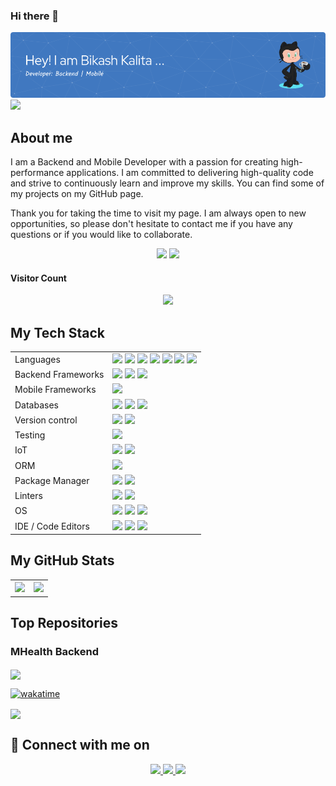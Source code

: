 <!--
Link for the badges: https://dev.to/envoy_/150-badges-for-github-pnk
Github status: https://dev.to/envoy_/150-badges-for-github-pnk#github-stats
Project status : https://dev.to/envoy_/150-badges-for-github-pnk#maintained
Website Status : https://dev.to/envoy_/150-badges-for-github-pnk#website-stats
Header Image Generator : https://leviarista.github.io/github-profile-header-generator/
Top Github profile README templates : https://dev.to/github/10-standout-github-profile-readmes-h2o
-->

### Hi there 👋
<picture>
 <source media="(prefers-color-scheme: dark)" srcset="github-header-image.png">
 <source media="(prefers-color-scheme: light)" srcset="github-header-image.png">
 <img alt="" src="github-header-image.png">
</picture>
<br />
<img src="https://img.shields.io/github/followers/bikash-kalita-code.svg?style=social&label=Follow&maxAge=2592000"/>

## About me
I am a Backend and Mobile Developer with a passion for creating high-performance applications. 
I am committed to delivering high-quality code and strive to continuously learn and improve my skills. You can find some of my projects on my GitHub page.

Thank you for taking the time to visit my page. I am always open to new opportunities, so please don't hesitate to contact me if you have any questions or if you would like to collaborate.
<br />

<p align="center">
 <img src="https://wakatime.com/share/@7a5570d5-15f6-4086-a7d7-ba5fc6f3cbf6/76fe9690-add2-4fca-9b4d-2b16ad2b10ef.svg" width="40%" />
 <img src="https://wakatime.com/share/@7a5570d5-15f6-4086-a7d7-ba5fc6f3cbf6/522ad109-5e82-46a4-8047-68512fa77db5.svg" width="40%" />
</p>

#### Visitor Count
<p align="center"> 
  <img src="https://profile-counter.glitch.me/bikash-kalita-code/count.svg" />
</p>

## My Tech Stack

<table>
 <tr>
  <td>Languages </td>
  <td>
   <img src="https://img.shields.io/badge/JavaScript-F7DF1E?style=for-the-badge&logo=javascript&logoColor=black" />
   <img src="https://img.shields.io/badge/Dart-0175C2?style=for-the-badge&logo=dart&logoColor=white" />
   <img src="https://img.shields.io/badge/Python-14354C?style=for-the-badge&logo=python&logoColor=white" />
   <img src="https://img.shields.io/badge/TypeScript-007ACC?style=for-the-badge&logo=typescript&logoColor=white" />
   <img src="https://img.shields.io/badge/HTML5-E34F26?style=for-the-badge&logo=html5&logoColor=white" />
   <img src="https://img.shields.io/badge/C-00599C?style=for-the-badge&logo=c&logoColor=white" />
   <img src="https://img.shields.io/badge/C%2B%2B-00599C?style=for-the-badge&logo=c%2B%2B&logoColor=white" /> 
  </td>
 </tr>
<!--  <tr>
  <td>Frontend Frameworks </td>
  <td> 
   <img src="https://img.shields.io/badge/React-20232A?style=for-the-badge&logo=react&logoColor=61DAFB" />
   <img src="https://img.shields.io/badge/Material--UI-0081CB?style=for-the-badge&logo=material-ui&logoColor=white" />
  </td>
 </tr> -->
 <tr>
  <td>Backend Frameworks </td>
  <td> 
   <img src="https://img.shields.io/badge/Node.js-339933?style=for-the-badge&logo=nodedotjs&logoColor=white" />
   <img src="https://img.shields.io/badge/Express.js-404D59?style=for-the-badge" />
   <img src="https://img.shields.io/badge/Fastify.js-404D59?style=for-the-badge" />
  </td>
 </tr>
 <tr>
  <td>Mobile Frameworks </td>
  <td> 
   <img src="https://img.shields.io/badge/Flutter-02569B?style=for-the-badge&logo=flutter&logoColor=white" />
  </td>
 </tr>
 <tr>
  <td>Databases</td>
  <td> 
   <img src="https://img.shields.io/badge/MongoDB-4EA94B?style=for-the-badge&logo=mongodb&logoColor=white" />
   <img src="https://img.shields.io/badge/MySQL-005C84?style=for-the-badge&logo=mysql&logoColor=white" />
   <img src="https://img.shields.io/badge/PostgreSQL-316192?style=for-the-badge&logo=postgresql&logoColor=white" />
<!--    <img src="https://img.shields.io/badge/Neo4j-018bff?style=for-the-badge&logo=neo4j&logoColor=white" /> -->
<!--    <img src="https://img.shields.io/badge/redis-%23DD0031.svg?&style=for-the-badge&logo=redis&logoColor=white" /> -->
  </td>
 </tr>
 <tr>
  <td>Version control </td>
  <td>
   <img src="https://img.shields.io/badge/Git-F05032?style=for-the-badge&logo=git&logoColor=white" />
   <img src="https://img.shields.io/badge/GitHub-100000?style=for-the-badge&logo=github&logoColor=white" />
  </td>
 </tr>
 <tr>
  <td>Testing </td>
  <td> 
   <img src="https://img.shields.io/badge/Jest-C21325?style=for-the-badge&logo=jest&logoColor=white" />
  </td>
 </tr>
<!--  <tr>
  <td>Workflow Platforms </td>
  <td> 
   <img src="https://img.shields.io/badge/Jira-0052CC?style=for-the-badge&logo=Jira&logoColor=white" />
  </td>
 </tr> -->
 <tr>
   <td>IoT </td>
   <td> 
   <!-- Sub categorize the following into "Prototyping tools"  -->
   <img src="https://img.shields.io/badge/Arduino-00979D?style=for-the-badge&logo=Arduino&logoColor=white" />
   <img src="https://img.shields.io/badge/Raspberry%20Pi-A22846?style=for-the-badge&logo=Raspberry%20Pi&logoColor=white" />
  </td>
 </tr>
 <tr>
  <td>ORM </td>
  <td> 
  <img src="https://img.shields.io/badge/Prisma-3982CE?style=for-the-badge&logo=Prisma&logoColor=white" />
  </td>
 </tr>
 <tr>
  <td>Package Manager </td>
  <td> 
   <img src="https://img.shields.io/badge/npm-CB3837?style=for-the-badge&logo=npm&logoColor=white" />
   <img src="https://img.shields.io/badge/Yarn-2C8EBB?style=for-the-badge&logo=yarn&logoColor=white" />
  </td>
 </tr>
<!--  <tr>
  <td>Message Broker Platform </td>
  <td> 
   <img src="https://img.shields.io/badge/rabbitmq-%23FF6600.svg?&style=for-the-badge&logo=rabbitmq&logoColor=white" />
  </td>
 </tr> -->
 <tr>
  <td>Linters </td>
  <td> 
    <img src="https://img.shields.io/badge/eslint-3A33D1?style=for-the-badge&logo=eslint&logoColor=white" />
    <img src="https://img.shields.io/badge/prettier-1A2C34?style=for-the-badge&logo=prettier&logoColor=F7BA3E" />
  </td>
 </tr>
 <tr>
  <td>OS </td>
  <td> 
   <img src="https://img.shields.io/badge/Linux_Mint-87CF3E?style=for-the-badge&logo=linux-mint&logoColor=white" />
   <img src="https://img.shields.io/badge/mac%20os-000000?style=for-the-badge&logo=apple&logoColor=white" />
   <img src="https://img.shields.io/badge/Windows-0078D6?style=for-the-badge&logo=windows&logoColor=white" />
  </td>
 </tr> 
 <tr>
  <td>IDE / Code Editors </td>
  <td> 
   <img src="https://img.shields.io/badge/Visual_Studio_Code-0078D4?style=for-the-badge&logo=visual%20studio%20code&logoColor=white" />
   <img src="https://img.shields.io/badge/VIM-%2311AB00.svg?&style=for-the-badge&logo=vim&logoColor=white" />
   <img src="https://img.shields.io/badge/Xcode-007ACC?style=for-the-badge&logo=Xcode&logoColor=white" />
  </td>
 </tr>
</table>

## My GitHub Stats
<table width="100%" style="margin: 0px;">
 <tr>
  <th>
   <img src="https://github-readme-stats.vercel.app/api?username=bikash-kalita-code&theme=blue-green" />
  </th>
  <th>
   <img src="https://github-readme-stats.vercel.app/api/top-langs/?username=bikash-kalita-code&theme=blue-green" />
  </th>
 </tr>
</table>

## Top Repositories

### MHealth Backend
<a href="https://github.com/bikash-kalita-code/MHealthBackend">
  <img align="center" src="https://github-readme-stats.vercel.app/api/pin/?username=bikash-kalita-code&repo=MHealthBackend&theme=buefy" />
</a>
<br />

[![wakatime](https://wakatime.com/badge/github/bikash-kalita-code/MHealthBackend.svg)](https://wakatime.com/badge/github/bikash-kalita-code/MHealthBackend)

<a href="https://github.com/bikash-kalita-code/fastify-gmail-api">
  <img align="center" src="https://github-readme-stats.vercel.app/api/pin/?username=bikash-kalita-code&repo=fastify-gmail-api&theme=buefy" />
</a>
 
## 👋 Connect with me on
<div align="center">
 	<a href="https://twitter.com/bikash_kalita01"> <img src="https://img.shields.io/badge/Twitter-1DA1F2?style=for-the-badge&logo=twitter&logoColor=white"/> </a>
  <a href="https://www.linkedin.com/in/bikash-kalita-312566183"><img src="https://img.shields.io/badge/LinkedIn-0077B5?style=for-the-badge&logo=linkedin&logoColor=white" /> </a>
 <a href="mailto:bikashkalita775@gmail.com"><img src="https://img.shields.io/badge/Gmail-D14836?style=for-the-badge&logo=gmail&logoColor=white" /></a>
</div>
